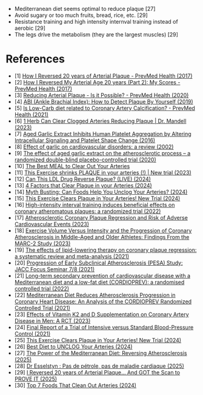 - Mediterranean diet seems optimal to reduce plaque [27]
- Avoid sugary or too much fruits, bread, rice, etc. [29]
- Resistance training and high intensity internval training instead of aerobic [29]
- The legs drive the metabolism (they are the largest muscles) [29]

# References
- [1] [How I Reversed 20 years of Arterial Plaque - PrevMed Health (2017)](https://youtu.be/QOWF0KTNu2g)
- [2] [How I Reversed My Arterial Age 20 years (Part 2): My Scores - PrevMed Health (2017)](https://www.youtube.com/watch?v=XW8Ax97XT_A)
- [3] [Reducing Arterial Plaque - Is it Possible? - PrevMed Health (2020)](https://www.youtube.com/watch?v=nw6SK652rY4)
- [4] [ABI (Ankle Brachial Index): How to Detect Plaque By Yourself (2019)](https://www.youtube.com/watch?v=QcK_-rtu9Ww)
- [5] [Is Low-Carb diet related to Coronary Artery Calcification? - PrevMed Health (2021)](https://www.youtube.com/watch?v=lCuxF2MRgwc)
- [6] [1 Herb Can Clear Clogged Arteries Reducing Plaque | Dr. Mandell (2023)](https://www.youtube.com/watch?v=3GdBYE7rBj0)
- [7] [Aged Garlic Extract Inhibits Human Platelet Aggregation by Altering Intracellular Signaling and Platelet Shape Change (2016)](https://pubmed.ncbi.nlm.nih.gov/26764324/#affiliation-1)
- [8] [Effect of garlic on cardiovascular disorders: a review (2002)](https://www.ncbi.nlm.nih.gov/pmc/articles/PMC139960/)
- [9] [The effect of aged garlic extract on the atherosclerotic process – a randomized double-blind placebo-controlled trial (2020)](https://www.ncbi.nlm.nih.gov/pmc/articles/PMC7191741/)
- [10] [The Best MEAL to Clear Out Your Arteries](https://www.youtube.com/watch?v=lk4jofz5PC0)
- [11] [This Exercise shrinks PLAQUE in your arteries (!) | New trial (2023)](https://www.youtube.com/watch?v=ucCIS0DxXOg)
- [12] [Can This LDL Drug Reverse Plaque? (LIVE) (2024)](https://www.youtube.com/watch?v=HPPYFx3JSgg)
- [13] [4 Factors that Clear Plaque in your Arteries (2024)](https://www.youtube.com/watch?v=XDPgJcVXeNc)
- [14] [Myth Busting: Can Foods Help You Unclog Your Arteries? (2024)](https://drstanfield.com/blogs/articles/foods-help-unclog-arteries)
- [15] [This Exercise Clears Plaque in Your Arteries! New Trial (2024)](https://www.youtube.com/watch?v=LLAOc5OIBQ4)
- [16] [High-intensity interval training induces beneficial effects on coronary atheromatous plaques: a randomized trial (2022)](https://academic.oup.com/eurjpc/article/30/5/384/6958432?login=false)
- [17] [Atherosclerotic Coronary Plaque Regression and Risk of Adverse Cardiovascular Events (2023)](https://jamanetwork.com/journals/jamacardiology/fullarticle/2809089)
- [18] [Exercise Volume Versus Intensity and the Progression of Coronary Atherosclerosis in Middle-Aged and Older Athletes: Findings From the MARC-2 Study (2023)](https://www.ahajournals.org/doi/full/10.1161/CIRCULATIONAHA.122.061173)
- [19] [The effects of lipid-lowering therapy on coronary plaque regression: a systematic review and meta-analysis (2021)](https://www.nature.com/articles/s41598-021-87528-w)
- [20] [Progression of Early Subclinical Atherosclerosis (PESA) Study: JACC Focus Seminar 7/8 (2021)](https://www.sciencedirect.com/science/article/pii/S0735109721051159)
- [21] [Long-term secondary prevention of cardiovascular disease with a Mediterranean diet and a low-fat diet (CORDIOPREV): a randomised controlled trial (2022)](https://pubmed.ncbi.nlm.nih.gov/35525255/)
- [22] [Mediterranean Diet Reduces Atherosclerosis Progression in Coronary Heart Disease: An Analysis of the CORDIOPREV Randomized Controlled Trial (2021)](https://www.ahajournals.org/doi/10.1161/STROKEAHA.120.033214)
- [23] [Effects of Vitamin K2 and D Supplementation on Coronary Artery Disease in Men: A RCT (2023)](https://www.jacc.org/doi/10.1016/j.jacadv.2023.100643)
- [24] [Final Report of a Trial of Intensive versus Standard Blood-Pressure Control (2021)](https://www.nejm.org/doi/full/10.1056/NEJMoa1901281)
- [25] [This Exercise Clears Plaque in Your Arteries! New Trial (2024)](https://www.youtube.com/watch?v=LLAOc5OIBQ4)
- [26] [Best Diet to UNCLOG Your Arteries (2024)](https://www.youtube.com/watch?v=h3V3AnVf_w8)
- [27] [The Power of the Mediterranean Diet: Reversing Atherosclerosis (2025)](https://www.youtube.com/watch?v=NUN662XH0kg)
- [28] [Dr Esselstyn : Pas de pétrole, pas de maladie cardiaque (2025)](https://www.youtube.com/watch?v=DubbPEfdF5k)
- [29] [I Reversed 20 years of Arterial Plaque... And GOT the Scan to PROVE IT
 (2025)](https://www.youtube.com/watch?v=9ggQX5xj9jE)
- [30] [Top 7 Foods That Clean Out Arteries (2024)](https://www.youtube.com/watch?v=WYK-NOPbtfA)
